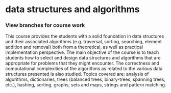 # data structures and algorithms

### View branches for course work

This course provides the students with a solid foundation in data structures and their associated algorithms (e.g.
traversal, sorting, searching, element addition and removal) both from a theoretical, as well as practical
implementation perspective. The main objective of the course is to teach students how to select and design data
structures and algorithms that are appropriate for problems that they might encounter. The correctness and
computational complexities of the algorithms as related to the various data structures presented is also studied.
Topics covered are: analysis of algorithms, dictionaries, trees (balanced trees, binary-trees, spanning trees, etc.),
hashing, sorting, graphs, sets and maps, strings and pattern matching.
